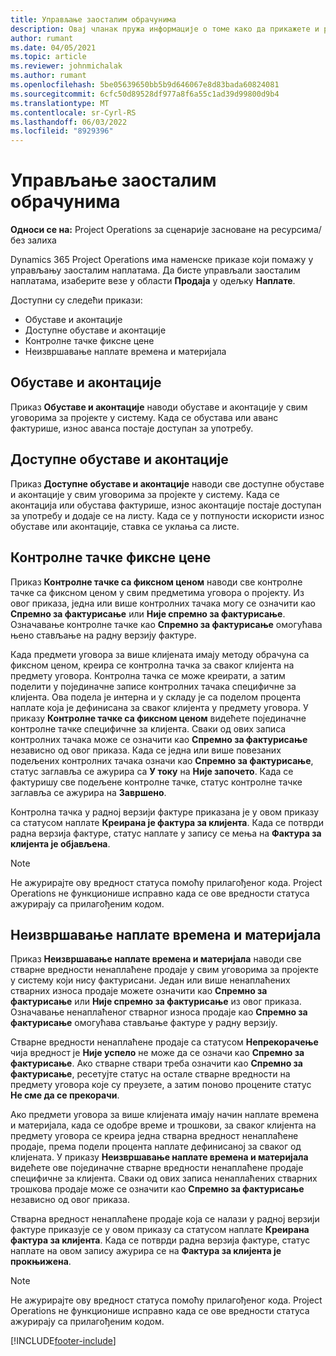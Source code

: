 ```yaml
---
title: Управљање заосталим обрачунима
description: Овај чланак пружа информације о томе како да прикажете и радите са заосталом наплатом у операцијама пројекта.
author: rumant
ms.date: 04/05/2021
ms.topic: article
ms.reviewer: johnmichalak
ms.author: rumant
ms.openlocfilehash: 5be05639650bb5b9d646067e8d83bada60824081
ms.sourcegitcommit: 6cfc50d89528df977a8f6a55c1ad39d99800d9b4
ms.translationtype: MT
ms.contentlocale: sr-Cyrl-RS
ms.lasthandoff: 06/03/2022
ms.locfileid: "8929396"
---
```

# <a name="manage-billing-backlog"></a>Управљање заосталим обрачунима

**Односи се на:** Project Operations за сценарије засноване на ресурсима/без залиха

Dynamics 365 Project Operations има наменске приказе који помажу у управљању заосталим наплатама. Да бисте управљали заосталим наплатама, изаберите везе у области **Продаја** у одељку **Наплате**. 

Доступни су следећи прикази:

- Обуставе и аконтације
- Доступне обуставе и аконтације
- Контролне тачке фиксне цене
- Неизвршавање наплате времена и материјала

## <a name="retainers-and-advances"></a>Обуставе и аконтације

Приказ **Обуставе и аконтације** наводи обуставе и аконтације у свим уговорима за пројекте у систему. Када се обустава или аванс фактурише, износ аванса постаје доступан за употребу.

## <a name="available-retainers-and-advances"></a>Доступне обуставе и аконтације

Приказ **Доступне обуставе и аконтације** наводи све доступне обуставе и аконтације у свим уговорима за пројекте у систему. Када се аконтација или обустава фактурише, износ аконтације постаје доступан за употребу и додаје се на листу. Када се у потпуности искористи износ обуставе или аконтације, ставка се уклања са листе.

## <a name="fixed-price-milestones"></a>Контролне тачке фиксне цене

Приказ **Контролне тачке са фиксном ценом** наводи све контролне тачке са фиксном ценом у свим предметима уговора о пројекту. Из овог приказа, једна или више контролних тачака могу се означити као **Спремно за фактурисање** или **Није спремно за фактурисање**. Означавање контролне тачке као **Спремно за фактурисање** омогућава њено стављање на радну верзију фактуре.

Када предмети уговора за више клијената имају методу обрачуна са фиксном ценом, креира се контролна тачка за сваког клијента на предмету уговора. Контролна тачка се може креирати, а затим поделити у појединачне записе контролних тачака специфичне за клијента. Ова подела је интерна и у складу је са поделом процента наплате која је дефинисана за сваког клијента у предмету уговора. У приказу **Контролне тачке са фиксном ценом** видећете појединачне контролне тачке специфичне за клијента. Сваки од ових записа контролних тачака може се означити као **Спремно за фактурисање** независно од овог приказа. Када се једна или више повезаних подељених контролних тачака означи као **Спремно за фактурисање**, статус заглавља се ажурира са **У току** на **Није започето**. Када се фактуришу све подељене контролне тачке, статус контролне тачке заглавља се ажурира на **Завршено**.

Контролна тачка у радној верзији фактуре приказана је у овом приказу са статусом наплате **Креирана је фактура за клијента**. Када се потврди радна верзија фактуре, статус наплате у запису се мења на **Фактура за клијента је објављена**. 

> [!NOTE] 
> Не ажурирајте ову вредност статуса помоћу прилагођеног кода. Project Operations не функционише исправно када се ове вредности статуса ажурирају са прилагођеним кодом.

## <a name="time-and-material-billing-backlog"></a>Неизвршавање наплате времена и материјала

Приказ **Неизвршавање наплате времена и материјала** наводи све стварне вредности ненаплаћене продаје у свим уговорима за пројекте у систему који нису фактурисани. Један или више ненаплаћених стварних износа продаје можете означити као **Спремно за фактурисање** или **Није спремно за фактурисање** из овог приказа. Означавање ненаплаћеног стварног износа продаје као **Спремно за фактурисање** омогућава стављање фактуре у радну верзију.

Стварне вредности ненаплаћене продаје са статусом **Непрекорачење** чија вредност је **Није успело** не може да се означи као **Спремно за фактурисање**. Ако стварне ствари треба означити као **Спремно за фактурисање**, ресетујте статус на остале стварне вредности на предмету уговора које су преузете, а затим поново процените статус **Не сме да се прекорачи**.

Ако предмети уговора за више клијената имају начин наплате времена и материјала, када се одобре време и трошкови, за сваког клијента на предмету уговора се креира једна стварна вредност ненаплаћене продаје, према подели процента наплате дефинисаној за сваког од клијената. У приказу **Неизвршавање наплате времена и материјала** видећете ове појединачне стварне вредности ненаплаћене продаје специфичне за клијента. Сваки од ових записа ненаплаћених стварних трошкова продаје може се означити као **Спремно за фактурисање** независно од овог приказа.

Стварна вредност ненаплаћене продаје која се налази у радној верзији фактуре приказује се у овом приказу са статусом наплате **Креирана фактура за клијента**. Када се потврди радна верзија фактуре, статус наплате на овом запису ажурира се на **Фактура за клијента је прокњижена**. 

> [!NOTE] 
> Не ажурирајте ову вредност статуса помоћу прилагођеног кода. Project Operations не функционише исправно када се ове вредности статуса ажурирају са прилагођеним кодом.


[!INCLUDE[footer-include](../includes/footer-banner.md)]
